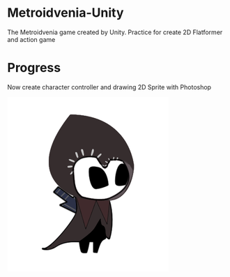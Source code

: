# Metroidvenia-Unity
The Metroidvenia game created by Unity. Practice for create 2D Flatformer and action game

# Progress
Now create character controller and drawing 2D Sprite with Photoshop

![character](documents/images/character.png)
